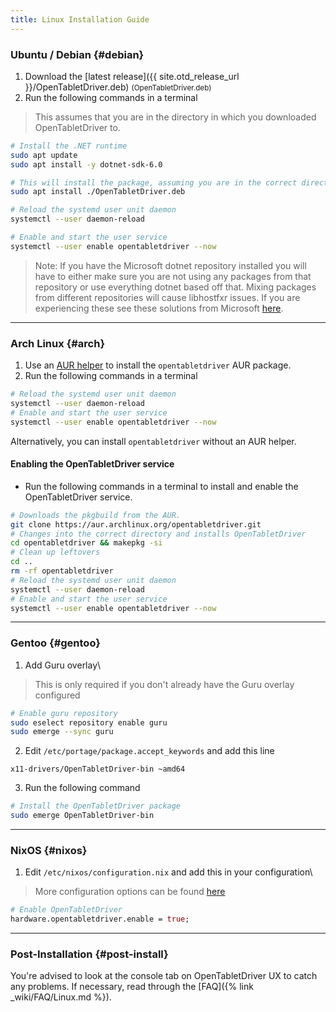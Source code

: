 ```yaml
---
title: Linux Installation Guide
---
```


### Ubuntu / Debian {#debian}
 1. Download the [latest release]({{ site.otd_release_url }}/OpenTabletDriver.deb) <small class="text-muted">(OpenTabletDriver.deb)</small>
 2. Run the following commands in a terminal

> This assumes that you are in the directory in which you downloaded OpenTabletDriver to.

```sh
# Install the .NET runtime
sudo apt update
sudo apt install -y dotnet-sdk-6.0

# This will install the package, assuming you are in the correct directory
sudo apt install ./OpenTabletDriver.deb

# Reload the systemd user unit daemon
systemctl --user daemon-reload

# Enable and start the user service
systemctl --user enable opentabletdriver --now
```

> Note: If you have the Microsoft dotnet repository installed you will have to either make sure you are not using any packages from that repository or use everything dotnet based off that. Mixing packages from different repositories will cause libhostfxr issues. If you are experiencing these see these solutions from Microsoft [here](https://learn.microsoft.com/en-us/dotnet/core/install/linux-package-mixup#solutions).

---

### Arch Linux {#arch}
 1. Use an [AUR helper](https://wiki.archlinux.org/title/AUR_helpers) to install the `opentabletdriver` AUR package.
 2. Run the following commands in a terminal

```sh
# Reload the systemd user unit daemon
systemctl --user daemon-reload
# Enable and start the user service
systemctl --user enable opentabletdriver --now
```

Alternatively, you can install `opentabletdriver` without an AUR helper.

#### Enabling the OpenTabletDriver service

- Run the following commands in a terminal to install and enable the OpenTabletDriver service.

```sh
# Downloads the pkgbuild from the AUR.
git clone https://aur.archlinux.org/opentabletdriver.git
# Changes into the correct directory and installs OpenTabletDriver
cd opentabletdriver && makepkg -si
# Clean up leftovers
cd ..
rm -rf opentabletdriver
# Reload the systemd user unit daemon
systemctl --user daemon-reload
# Enable and start the user service
systemctl --user enable opentabletdriver --now
```

---

### Gentoo {#gentoo}
1. Add Guru overlay\\
> This is only required if you don't already have the Guru overlay configured
```bash
# Enable guru repository
sudo eselect repository enable guru
sudo emerge --sync guru
```

2. Edit `/etc/portage/package.accept_keywords` and add this line
```
x11-drivers/OpenTabletDriver-bin ~amd64
```

3. Run the following command
```bash
# Install the OpenTabletDriver package
sudo emerge OpenTabletDriver-bin
```

---

### NixOS {#nixos}
1. Edit `/etc/nixos/configuration.nix` and add this in your configuration\\
> More configuration options can be found [here](https://search.nixos.org/options?query=opentabletdriver)
```nix
# Enable OpenTabletDriver
hardware.opentabletdriver.enable = true;
```

---

### Post-Installation {#post-install}
You're advised to look at the console tab on OpenTabletDriver UX to catch any problems. If necessary, read through the [FAQ]({% link _wiki/FAQ/Linux.md %}).
